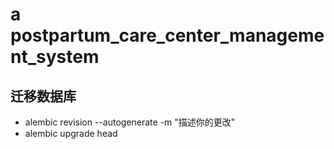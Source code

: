 # a postpartum_care_center_management_system
## 迁移数据库
- alembic revision --autogenerate -m "描述你的更改"
- alembic upgrade head
